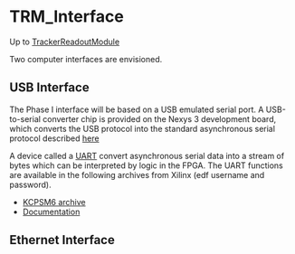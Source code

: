 # TRM_Interface
Up to [TrackerReadoutModule](TrackerReadoutModule.md)


Two computer interfaces are envisioned.

## USB Interface

The Phase I interface will be
based on a USB emulated serial port.  A USB-to-serial converter chip
is provided on the Nexys 3 development board, which converts the USB
protocol into the standard asynchronous serial protocol described
[here](http://en.wikipedia.org/wiki/Asynchronous_serial_communication)

A device called a [UART](http://en.wikipedia.org/wiki/UART)
convert asynchronous serial data into a stream of bytes which can
be interpreted by logic in the FPGA.  The UART functions are available
in the following archives from Xilinx (edf username and password).

 * [KCPSM6 archive](http://ohm.bu.edu/%7Ehazen/DataSheets/Xilinx/KCPSM6_Release5_30Sept12.zip)
 * [Documentation](http://ohm.bu.edu/%7Ehazen/DataSheets/Xilinx/UART6_User_Guide_30Sept12.pdf)



## Ethernet Interface

